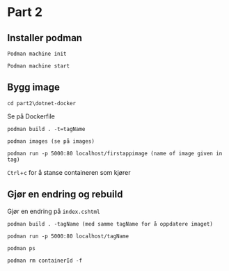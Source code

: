 # Part 2

## Installer podman

`Podman machine init`

`Podman machine start`

## Bygg image

`cd part2\dotnet-docker`

Se på Dockerfile

`podman build . -t=tagName`

`podman images (se på images)`

`podman run -p 5000:80 localhost/firstappimage (name of image given in tag)`

`Ctrl`+`c` for å stanse containeren som kjører

## Gjør en endring og rebuild

Gjør en endring på `index.cshtml`

`podman build . -tagName (med samme tagName for å oppdatere imaget)`

`podman run -p 5000:80 localhost/tagName`

`podman ps`

`podman rm containerId -f`
